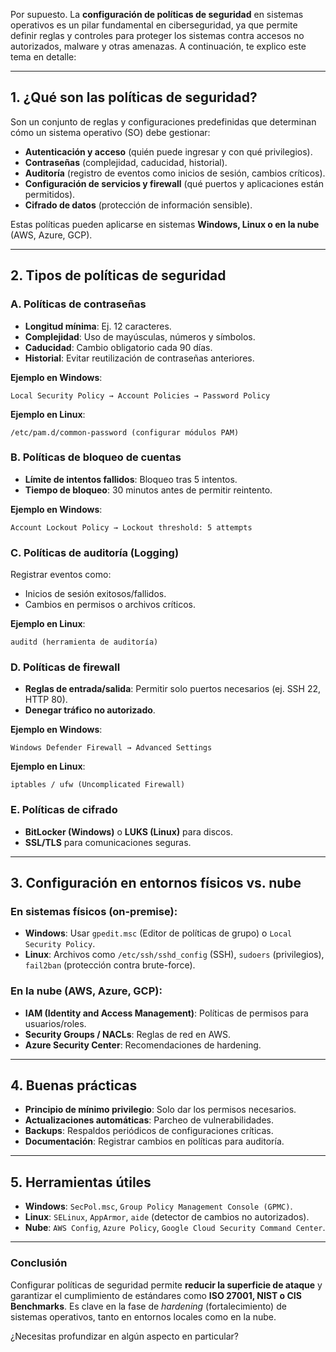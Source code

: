 Por supuesto. La **configuración de políticas de seguridad** en sistemas operativos es un pilar fundamental en ciberseguridad, ya que permite definir reglas y controles para proteger los sistemas contra accesos no autorizados, malware y otras amenazas. A continuación, te explico este tema en detalle:

---

## **1. ¿Qué son las políticas de seguridad?**  
Son un conjunto de reglas y configuraciones predefinidas que determinan cómo un sistema operativo (SO) debe gestionar:  
- **Autenticación y acceso** (quién puede ingresar y con qué privilegios).  
- **Contraseñas** (complejidad, caducidad, historial).  
- **Auditoría** (registro de eventos como inicios de sesión, cambios críticos).  
- **Configuración de servicios y firewall** (qué puertos y aplicaciones están permitidos).  
- **Cifrado de datos** (protección de información sensible).  

Estas políticas pueden aplicarse en sistemas **Windows, Linux o en la nube** (AWS, Azure, GCP).

---

## **2. Tipos de políticas de seguridad**  

### **A. Políticas de contraseñas**  
- **Longitud mínima**: Ej. 12 caracteres.  
- **Complejidad**: Uso de mayúsculas, números y símbolos.  
- **Caducidad**: Cambio obligatorio cada 90 días.  
- **Historial**: Evitar reutilización de contraseñas anteriores.  

**Ejemplo en Windows**:  
```  
Local Security Policy → Account Policies → Password Policy  
```  
**Ejemplo en Linux**:  
```  
/etc/pam.d/common-password (configurar módulos PAM)  
```  

### **B. Políticas de bloqueo de cuentas**  
- **Límite de intentos fallidos**: Bloqueo tras 5 intentos.  
- **Tiempo de bloqueo**: 30 minutos antes de permitir reintento.  

**Ejemplo en Windows**:  
```  
Account Lockout Policy → Lockout threshold: 5 attempts  
```  

### **C. Políticas de auditoría (Logging)**  
Registrar eventos como:  
- Inicios de sesión exitosos/fallidos.  
- Cambios en permisos o archivos críticos.  

**Ejemplo en Linux**:  
```  
auditd (herramienta de auditoría)  
```  

### **D. Políticas de firewall**  
- **Reglas de entrada/salida**: Permitir solo puertos necesarios (ej. SSH 22, HTTP 80).  
- **Denegar tráfico no autorizado**.  

**Ejemplo en Windows**:  
```  
Windows Defender Firewall → Advanced Settings  
```  
**Ejemplo en Linux**:  
```  
iptables / ufw (Uncomplicated Firewall)  
```  

### **E. Políticas de cifrado**  
- **BitLocker (Windows)** o **LUKS (Linux)** para discos.  
- **SSL/TLS** para comunicaciones seguras.  

---

## **3. Configuración en entornos físicos vs. nube**  

### **En sistemas físicos (on-premise)**:  
- **Windows**: Usar `gpedit.msc` (Editor de políticas de grupo) o `Local Security Policy`.  
- **Linux**: Archivos como `/etc/ssh/sshd_config` (SSH), `sudoers` (privilegios), `fail2ban` (protección contra brute-force).  

### **En la nube (AWS, Azure, GCP)**:  
- **IAM (Identity and Access Management)**: Políticas de permisos para usuarios/roles.  
- **Security Groups / NACLs**: Reglas de red en AWS.  
- **Azure Security Center**: Recomendaciones de hardening.  

---

## **4. Buenas prácticas**  
- **Principio de mínimo privilegio**: Solo dar los permisos necesarios.  
- **Actualizaciones automáticas**: Parcheo de vulnerabilidades.  
- **Backups**: Respaldos periódicos de configuraciones críticas.  
- **Documentación**: Registrar cambios en políticas para auditoría.  

---

## **5. Herramientas útiles**  
- **Windows**: `SecPol.msc`, `Group Policy Management Console (GPMC)`.  
- **Linux**: `SELinux`, `AppArmor`, `aide` (detector de cambios no autorizados).  
- **Nube**: `AWS Config`, `Azure Policy`, `Google Cloud Security Command Center`.  

---

### **Conclusión**  
Configurar políticas de seguridad permite **reducir la superficie de ataque** y garantizar el cumplimiento de estándares como **ISO 27001, NIST o CIS Benchmarks**. Es clave en la fase de *hardening* (fortalecimiento) de sistemas operativos, tanto en entornos locales como en la nube.  

¿Necesitas profundizar en algún aspecto en particular?
